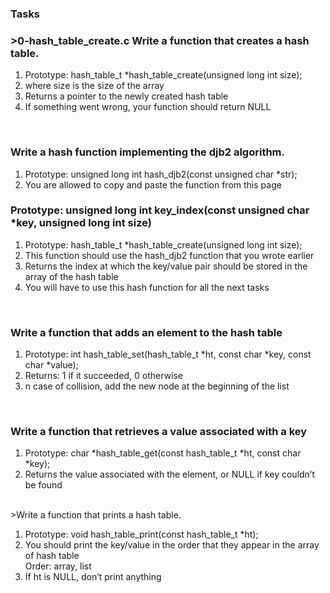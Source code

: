 <h3> Tasks </h3>
<h3 <a href="0-hash_table_create.c">>0-hash_table_create.c Write a function that creates a hash table.</h3>
<ol>
<li>Prototype: hash_table_t *hash_table_create(unsigned long int size);</li>
<li>where size is the size of the array</li>
<li>Returns a pointer to the newly created hash table</li>
<li>If something went wrong, your function should return NULL</li>
</ol>
<br>
<h3>Write a hash function implementing the djb2 algorithm.
</h3>
<ol>
<li>Prototype: unsigned long int hash_djb2(const unsigned char *str);</li>
<li>You are allowed to copy and paste the function from this page</li>
</ol>
<h3>Prototype: unsigned long int key_index(const unsigned char *key, unsigned long int size)</h3>
<ol>
<li>Prototype: hash_table_t *hash_table_create(unsigned long int size);</li>
<li>This function should use the hash_djb2 function that you wrote earlier</li>
<li>Returns the index at which the key/value pair should be stored in the array of the hash table</li>
<li>You will have to use this hash function for all the next tasks</li>
</ol>
<br>
<h3>Write a function that adds an element to the hash table</h3>
<ol>
<li>Prototype: int hash_table_set(hash_table_t *ht, const char *key, const char *value);</li>
<li>Returns: 1 if it succeeded, 0 otherwise</li>
<li>n case of collision, add the new node at the beginning of the list</li>
</ol>
<br>
<h3>Write a function that retrieves a value associated with a key</h3>
<ol>
<li>Prototype: char *hash_table_get(const hash_table_t *ht, const char *key);</li>
<li>Returns the value associated with the element, or NULL if key couldn’t be found</li>
</ol>
<br>
<h3<a href ="5-hash_table_print.c">>Write a function that prints a hash table.</h3>
<ol>
<li>Prototype: void hash_table_print(const hash_table_t *ht);</li>
<li>You should print the key/value in the order that they appear in the array of hash table <br>
Order: array, list</li>
<li>If ht is NULL, don’t print anything</li>
</ol>
<br>
